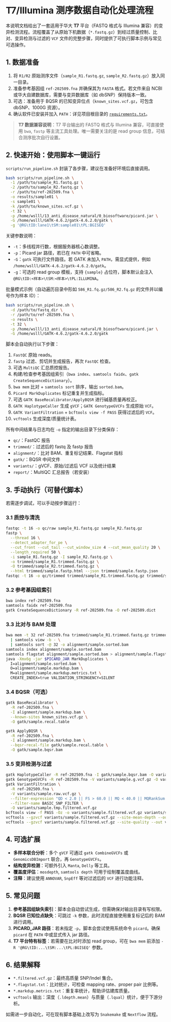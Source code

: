 # T7/Illumina 测序数据自动化处理流程

本说明文档给出了一套适用于华大 **T7** 平台（FASTQ 格式与 Illumina 兼容）的变异检测流程。流程覆盖了从原始下机数据（`*.fastq.gz`）到经过质量控制、比对、变异检测与过滤的 `VCF` 文件的完整步骤，同时提供了可执行脚本示例与常见可选操作。

## 1. 数据准备

1. 将 `R1/R2` 原始测序文件（`sample_R1.fastq.gz`, `sample_R2.fastq.gz`）放入同一目录。
2. 准备参考基因组 `ref-202509.fna` 并确保其为 `FASTA` 格式。若文件来自 NCBI 或华大自建数据库，需要与变异数据库（如 dbSNP）保持版本一致。
3. 可选：准备用于 BQSR 的已知变异位点（`known_sites.vcf.gz`，可包含 dbSNP、1000G 资源）。
4. 确认软件已安装并加入 `PATH`：详见项目根目录的 [`requirements.txt`](../requirements.txt)。

> **T7 数据兼容说明**：T7 平台输出的 FASTQ 格式与 Illumina 兼容，可直接使用 `bwa`, `fastp` 等主流工具处理。唯一需要关注的是 read group 信息，可结合测序批次自行设置。

## 2. 快速开始：使用脚本一键运行

`scripts/run_pipeline.sh` 封装了各步骤，建议在准备好环境后直接调用。

```bash
bash scripts/run_pipeline.sh \
  -1 /path/to/sample_R1.fastq.gz \
  -2 /path/to/sample_R2.fastq.gz \
  -r /path/to/ref-202509.fna \
  -o results/sample01 \
  -s sample01 \
  -k /path/to/known_sites.vcf.gz \
  -t 32 \
  -p /home/wslll/13_anti_disease_natural/0_biosoftware/picard.jar \
  -G /home/wslll/GATK-4.6.2/gatk-4.6.2.0/gatk \
  -g '@RG\tID:lane1\tSM:sample01\tPL:BGISEQ'
```

关键参数说明：

- `-t`：多线程并行数，根据服务器核心数调整。
- `-p`：Picard jar 路径，若已在 `PATH` 中可省略。
- `-G`：`gatk` 可执行文件路径。若 GATK 未加入 `PATH`，需显式提供，例如 `/home/wslll/GATK-4.6.2/gatk-4.6.2.0/gatk`。
- `-g`：可选的 read group 模板，支持 `{sample}` 占位符，脚本默认会注入 `@RG\tID:<样本>\tSM:<样本>\tPL:ILLUMINA`。

批量模式示例（自动遍历目录中形如 `586_R1.fq.gz/586_R2.fq.gz` 的文件并以编号作为样本 ID）：

```bash
bash scripts/run_pipeline.sh \
  -d /path/to/fastq_dir \
  -r /path/to/ref-202509.fna \
  -o results \
  -t 32 \
  -p /home/wslll/13_anti_disease_natural/0_biosoftware/picard.jar \
  -G /home/wslll/GATK-4.6.2/gatk-4.6.2.0/gatk
```

脚本会自动执行以下步骤：

1. `FastQC` 原始 reads。
2. `fastp` 过滤、剪切并生成报告，再次 `FastQC` 检查。
3. 可选 `MultiQC` 汇总质控报告。
4. 构建/检查参考基因组索引（`bwa index`、`samtools faidx`、`gatk CreateSequenceDictionary`）。
5. `bwa mem` 比对 + `samtools sort` 排序，输出 `sorted.bam`。
6. `Picard MarkDuplicates` 标记重复并生成指标。
7. 可选 `GATK BaseRecalibrator/ApplyBQSR` 进行碱基质量再校正。
8. `GATK HaplotypeCaller` 生成 `gVCF`；`GATK GenotypeGVCFs` 生成原始 `VCF`。
9. `GATK VariantFiltration` + `bcftools view -f PASS` 获得过滤后的 `VCF`。
10. `vcftools` 生成深度/质量统计表。

所有中间结果与日志均在 `-o` 指定的输出目录下分类保存：

- `qc/`：FastQC 报告
- `trimmed/`：过滤后的 fastq 及 fastp 报告
- `alignment/`：比对 BAM、重复标记结果、Flagstat 指标
- `gatk/`：BQSR 中间文件
- `variants/`：gVCF、原始/过滤后 VCF 以及统计结果
- `report/`：MultiQC 汇总报告（若安装）

## 3. 手动执行（可替代脚本）

若需逐步调试，可以手动按步骤运行：

### 3.1 质控与清洗
```bash
fastqc -t 16 -o qc/raw sample_R1.fastq.gz sample_R2.fastq.gz
fastp \
  --thread 16 \
  --detect_adapter_for_pe \
  --cut_front --cut_tail --cut_window_size 4 --cut_mean_quality 20 \
  --length_required 50 \
  -i sample_R1.fastq.gz -I sample_R2.fastq.gz \
  -o trimmed/sample_R1.trimmed.fastq.gz \
  -O trimmed/sample_R2.trimmed.fastq.gz \
  --html trimmed/sample.fastp.html --json trimmed/sample.fastp.json
fastqc -t 16 -o qc/trimmed trimmed/sample_R1.trimmed.fastq.gz trimmed/sample_R2.trimmed.fastq.gz
```

### 3.2 参考基因组索引
```bash
bwa index ref-202509.fna
samtools faidx ref-202509.fna
gatk CreateSequenceDictionary -R ref-202509.fna -O ref-202509.dict
```

### 3.3 比对与 BAM 处理
```bash
bwa mem -t 32 ref-202509.fna trimmed/sample_R1.trimmed.fastq.gz trimmed/sample_R2.trimmed.fastq.gz \
  | samtools view -b - \
  | samtools sort -@ 32 -o alignment/sample.sorted.bam
samtools index alignment/sample.sorted.bam
samtools flagstat alignment/sample.sorted.bam > alignment/sample.flagstat.txt
java -Xmx6g -jar $PICARD_JAR MarkDuplicates \
  I=alignment/sample.sorted.bam \
  O=alignment/sample.markdup.bam \
  M=alignment/sample.markdup.metrics.txt \
  CREATE_INDEX=true VALIDATION_STRINGENCY=SILENT
```

### 3.4 BQSR（可选）
```bash
gatk BaseRecalibrator \
  -R ref-202509.fna \
  -I alignment/sample.markdup.bam \
  --known-sites known_sites.vcf.gz \
  -O gatk/sample.recal.table

gatk ApplyBQSR \
  -R ref-202509.fna \
  -I alignment/sample.markdup.bam \
  --bqsr-recal-file gatk/sample.recal.table \
  -O gatk/sample.bqsr.bam
```

### 3.5 变异检测与过滤
```bash
gatk HaplotypeCaller -R ref-202509.fna -I gatk/sample.bqsr.bam -O variants/sample.g.vcf.gz -ERC GVCF
gatk GenotypeGVCFs -R ref-202509.fna -V variants/sample.g.vcf.gz -O variants/sample.raw.vcf.gz
gatk VariantFiltration \
  -R ref-202509.fna \
  -V variants/sample.raw.vcf.gz \
  --filter-expression "QD < 2.0 || FS > 60.0 || MQ < 40.0 || MQRankSum < -12.5 || ReadPosRankSum < -8.0" \
  --filter-name BASIC_SNP_FILTER \
  -O variants/sample.tmp.filtered.vcf.gz
bcftools view -f PASS -Oz -o variants/sample.filtered.vcf.gz variants/sample.tmp.filtered.vcf.gz
vcftools --gzvcf variants/sample.filtered.vcf.gz --site-mean-depth --out variants/sample
vcftools --gzvcf variants/sample.filtered.vcf.gz --site-quality --out variants/sample
```

## 4. 可选扩展

- **多样本联合分析**：多个 `gVCF` 可通过 `gatk CombineGVCFs` 或 `GenomicsDBImport` 联合，再 `GenotypeGVCFs`。
- **结构变异检测**：可额外引入 `Manta`, `Delly` 等工具。
- **覆盖度评估**：`mosdepth`, `samtools depth` 可用于绘制覆盖度曲线。
- **注释**：建议使用 `ANNOVAR`, `SnpEff` 等对过滤后的 `VCF` 进行功能注释。

## 5. 常见问题

1. **参考基因组缺失索引**：脚本会自动尝试生成，但需确保对输出目录有写权限。
2. **BQSR 已知位点缺失**：可跳过 `-k` 参数，此时流程直接使用重复标记后的 BAM 进行调用。
3. **PICARD_JAR 路径**：若未指定 `-p`，脚本会尝试使用系统命令 `picard`。确保 `picard` 在 `PATH` 中或显式传入 jar 路径。
4. **T7 平台特有标签**：若需要在比对时添加 read group，可在 `bwa mem` 前添加 `-R '@RG\tID:...\tSM:...\tPL:BGISEQ'` 参数。

## 6. 结果解释

- `*.filtered.vcf.gz`：最终高质量 SNP/Indel 集合。
- `*.flagstat.txt`：比对统计，可检查 mapping rate、proper pair 比例等。
- `*.markdup.metrics.txt`：重复率统计，帮助评估建库质量。
- `vcftools` 输出：深度（`.ldepth.mean`）与质量（`.lqual`）统计，便于下游分析。

如需进一步自动化，可在现有脚本基础上改写为 `Snakemake` 或 `Nextflow` 流程。
